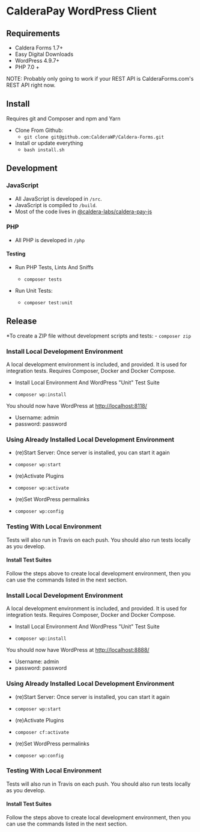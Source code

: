 # CalderaPay WordPress Client


## Requirements
* Caldera Forms 1.7+
* Easy Digital Downloads
* WordPress 4.9.7+
* PHP 7.0 + 

NOTE: Probably only going to work if your REST API is CalderaForms.com's REST API right now.


## Install
Requires git and Composer and npm and Yarn

* Clone From Github:
    - `git clone git@github.com:CalderaWP/Caldera-Forms.git`
* Install or update everything
    - `bash install.sh`

## Development

### JavaScript
* All JavaScript is developed in `/src`. 
* JavaScript is compiled to `/build`.
* Most of the code lives in [@caldera-labs/caldera-pay-js](https://github.com/CalderaWP/caldera-pay-js/)

### PHP
* All PHP is developed in `/php`

#### Testing
* Run PHP Tests, Lints And Sniffs
    - `composer tests`

* Run Unit Tests:
    - `composer test:unit`

## Release
*To create a ZIP file without development scripts and tests:
    - `composer zip`
    
    
### Install Local Development Environment
A  local development environment is included, and provided. It is used for integration tests. Requires Composer, Docker and Docker Compose.

* Install Local Environment And WordPress "Unit" Test Suite
- `composer wp:install`

You should now have WordPress at [http://localhost:8118/](http://localhost:8118/)
* Username: admin
* password: password

### Using Already Installed Local Development Environment

* (re)Start Server: Once server is installed, you can start it again
- `composer wp:start`

* (re)Activate Plugins
- `composer wp:activate`

* (re)Set WordPress permalinks
- `composer wp:config`

### Testing With Local Environment
Tests will also run in Travis on each push. You should also run tests locally as you develop.

#### Install Test Suites
Follow the steps above to create local development environment, then you can use the commands listed in the next section.
### Install Local Development Environment
A  local development environment is included, and provided. It is used for integration tests. Requires Composer, Docker and Docker Compose.

* Install Local Environment And WordPress "Unit" Test Suite
- `composer wp:install`


You should now have WordPress at [http://localhost:8888/](http://localhost:8888/)
* Username: admin
* password: password

### Using Already Installed Local Development Environment

* (re)Start Server: Once server is installed, you can start it again
- `composer wp:start`

* (re)Activate Plugins
- `composer cf:activate`

* (re)Set WordPress permalinks
- `composer wp:config`

### Testing With Local Environment
Tests will also run in Travis on each push. You should also run tests locally as you develop.

#### Install Test Suites
Follow the steps above to create local development environment, then you can use the commands listed in the next section.
